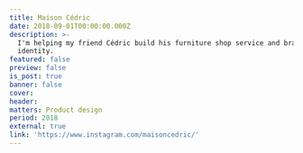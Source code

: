 ```yaml
---
title: Maison Cédric
date: 2018-09-01T00:00:00.000Z
description: >-
  I'm helping my friend Cédric build his furniture shop service and brand
  identity.
featured: false
preview: false
is_post: true
banner: false
cover:
header:
matters: Product design
period: 2018
external: true
link: 'https://www.instagram.com/maisoncedric/'
---
```

